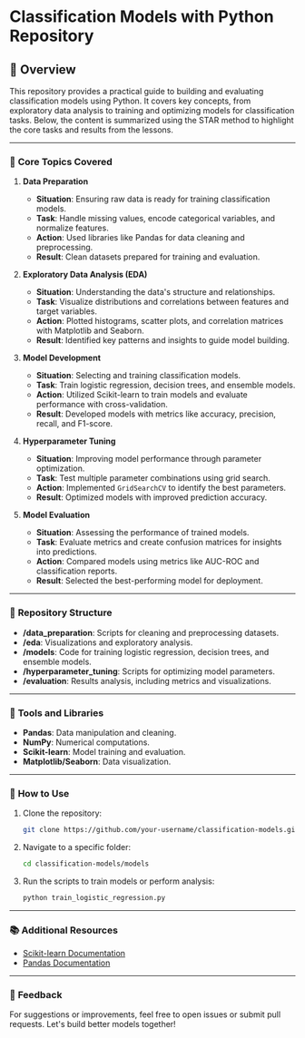 # Classification Models with Python Repository

## 📝 Overview
This repository provides a practical guide to building and evaluating classification models using Python. It covers key concepts, from exploratory data analysis to training and optimizing models for classification tasks. Below, the content is summarized using the STAR method to highlight the core tasks and results from the lessons.

---

### 🧠 **Core Topics Covered**

1. **Data Preparation**
   - **Situation**: Ensuring raw data is ready for training classification models.
   - **Task**: Handle missing values, encode categorical variables, and normalize features.
   - **Action**: Used libraries like Pandas for data cleaning and preprocessing.
   - **Result**: Clean datasets prepared for training and evaluation.

2. **Exploratory Data Analysis (EDA)**
   - **Situation**: Understanding the data's structure and relationships.
   - **Task**: Visualize distributions and correlations between features and target variables.
   - **Action**: Plotted histograms, scatter plots, and correlation matrices with Matplotlib and Seaborn.
   - **Result**: Identified key patterns and insights to guide model building.

3. **Model Development**
   - **Situation**: Selecting and training classification models.
   - **Task**: Train logistic regression, decision trees, and ensemble models.
   - **Action**: Utilized Scikit-learn to train models and evaluate performance with cross-validation.
   - **Result**: Developed models with metrics like accuracy, precision, recall, and F1-score.

4. **Hyperparameter Tuning**
   - **Situation**: Improving model performance through parameter optimization.
   - **Task**: Test multiple parameter combinations using grid search.
   - **Action**: Implemented `GridSearchCV` to identify the best parameters.
   - **Result**: Optimized models with improved prediction accuracy.

5. **Model Evaluation**
   - **Situation**: Assessing the performance of trained models.
   - **Task**: Evaluate metrics and create confusion matrices for insights into predictions.
   - **Action**: Compared models using metrics like AUC-ROC and classification reports.
   - **Result**: Selected the best-performing model for deployment.

---

### 📁 **Repository Structure**
- **/data_preparation**: Scripts for cleaning and preprocessing datasets.
- **/eda**: Visualizations and exploratory analysis.
- **/models**: Code for training logistic regression, decision trees, and ensemble models.
- **/hyperparameter_tuning**: Scripts for optimizing model parameters.
- **/evaluation**: Results analysis, including metrics and visualizations.

---

### 🔧 **Tools and Libraries**
- **Pandas**: Data manipulation and cleaning.
- **NumPy**: Numerical computations.
- **Scikit-learn**: Model training and evaluation.
- **Matplotlib/Seaborn**: Data visualization.

---

### 📌 **How to Use**
1. Clone the repository:
   ```bash
   git clone https://github.com/your-username/classification-models.git
   ```
2. Navigate to a specific folder:
   ```bash
   cd classification-models/models
   ```
3. Run the scripts to train models or perform analysis:
   ```bash
   python train_logistic_regression.py
   ```

---

### 📚 **Additional Resources**
- [Scikit-learn Documentation](https://scikit-learn.org/stable/)
- [Pandas Documentation](https://pandas.pydata.org/docs/)

---

### 💬 **Feedback**
For suggestions or improvements, feel free to open issues or submit pull requests. Let's build better models together!
